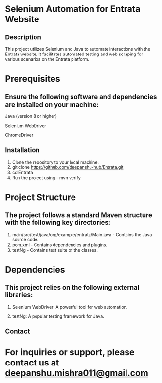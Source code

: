 # Selenium Automation for Entrata Website
## Description
This project utilizes Selenium and Java to automate interactions with the Entrata website. It facilitates automated testing and web scraping for various scenarios on the Entrata platform.

# Prerequisites
## Ensure the following software and dependencies are installed on your machine:
Java (version 8 or higher)

Selenium WebDriver

ChromeDriver

## Installation
1. Clone the repository to your local machine.
2. git clone https://github.com/deepanshu-hub/Entrata.git
3. cd Entrata
4. Run the project using - mvn verify

# Project Structure
## The project follows a standard Maven structure with the following key directories:
1. main/src/test/java/org/example/entrata/Main.java - Contains the Java source code.
2. pom.xml - Contains dependencies and plugins.
3. testNg - Contains test suite of the classes.
   
# Dependencies
## This project relies on the following external libraries:
1. Selenium WebDriver: A powerful tool for web automation.

2. testNg: A popular testing framework for Java.

## Contact
# For inquiries or support, please contact us at deepanshu.mishra011@gmail.com

